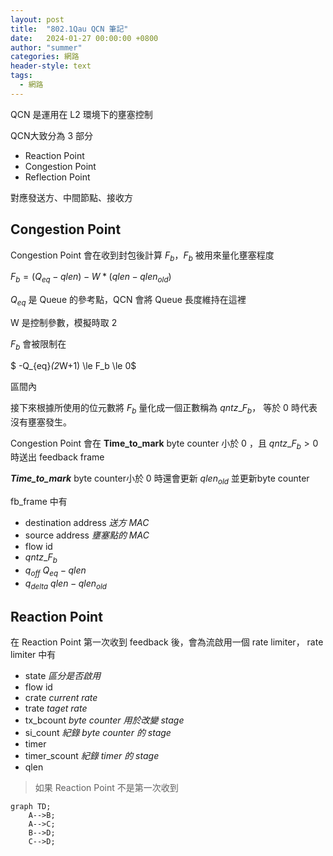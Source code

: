```yaml
---
layout: post
title:  "802.1Qau QCN 筆記"
date:   2024-01-27 00:00:00 +0800
author: "summer"
categories: 網路
header-style: text
tags:
  - 網路
---
```


QCN 是運用在 L2 環境下的壅塞控制

QCN大致分為 3 部分

* Reaction Point
* Congestion Point
* Reflection Point

對應發送方、中間節點、接收方

## Congestion Point

Congestion Point 會在收到封包後計算 $F_b$，$F_b$ 被用來量化壅塞程度

$F_b = (Q_{eq} - q{len}) - W * (q{len} - q{len}_{old})$

$Q_{eq}$ 是 Queue 的參考點，QCN 會將 Queue 長度維持在這裡

W 是控制參數，模擬時取 2

$F_b$ 會被限制在

$ -Q_{eq}*(2*W+1) \le F_b \le 0$

區間內

接下來根據所使用的位元數將 $F_b$ 量化成一個正數稱為 $qntz\_F_b$，
等於 0 時代表沒有壅塞發生。

Congestion Point 會在 **Time_to_mark** byte counter 小於 0 ，且 $qntz\_F_b > 0$ 時送出 feedback frame

***Time_to_mark*** byte counter小於 0 時還會更新 $q{len}_{old}$ 並更新byte counter

fb_frame 中有

* destination address *送方 MAC*
* source address *壅塞點的 MAC*
* flow id
* $qntz\_F_b$
* $q_{off}$ *$Q_{eq} - q{len}$*
* $q_{delta}$ *$q{len} - q{len}_{old}$*

## Reaction Point

在 Reaction Point 第一次收到 feedback 後，會為流啟用一個 rate limiter，
rate limiter 中有

* state *區分是否啟用*
* flow id
* crate *current rate*
* trate *taget rate*
* tx_bcount *byte counter 用於改變 stage*
* si_count *紀錄 byte counter 的 stage*
* timer
* timer_scount *紀錄 timer 的 stage*
* qlen

> 如果 Reaction Point 不是第一次收到

```mermaid
graph TD;
    A-->B;
    A-->C;
    B-->D;
    C-->D;
```
